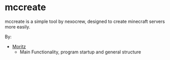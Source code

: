# mccreate

mccreate is a simple tool by nexocrew, designed to create minecraft servers more easily.

By:
- [Moritz](https://github.com/moritz-deiaco)
  - Main Functionality, program startup and general structure
